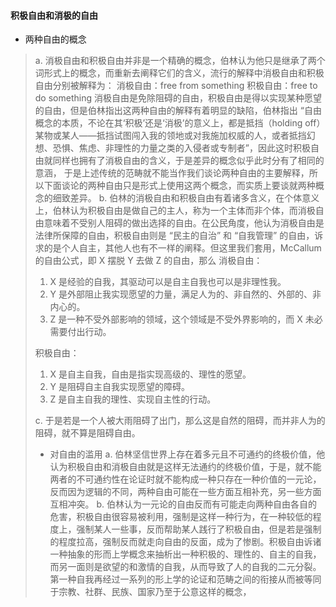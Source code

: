 #### 积极自由和消极的自由

* 两种自由的概念
> a. 消极自由和积极自由并非是一个精确的概念，伯林认为他只是继承了两个词形式上的概念，而重新去阐释它们的含义，流行的解释中消极自由和积极自由分别被解释为：
> 消极自由：free from something
> 积极自由：free to do something
> 消极自由是免除阻碍的自由，积极自由是得以实现某种愿望的自由，但是伯林指出这两种自由的解释有着明显的缺陷，伯林指出 “自由概念的本质，不论在其‘积极’还是‘消极’的意义上，都是抵挡（holding off）某物或某人——抵挡试图闯入我的领地或对我施加权威的人，或者抵挡幻想、恐惧、焦虑、非理性的力量之类的入侵者或专制者”，因此这时积极自由就同样也拥有了消极自由的含义，于是差异的概念似乎此时分有了相同的意涵， 于是上述传统的范畴就不能当作我们谈论两种自由的主要解释，所以下面谈论的两种自由只是形式上使用这两个概念，而实质上要谈就两种概念的细致差异。
> b. 伯林的消极自由和积极自由有着诸多含义，在个体意义上，伯林认为积极自由是做自己的主人，称为一个主体而非个体，而消极自由意味着不受别人阻碍的做出选择的自由。在公民角度，他认为消极自由是法律所保障的自由，积极自由则是 “民主的自治” 和 “自我管理” 的自由，诉求的是个人自主，其他人也有不一样的阐释。但这里我们套用，McCallum 的自由公式，即 X 摆脱 Y 去做 Z 的自由，那么
> 消极自由：
>  1. X 是经验的自我，其驱动可以是自主自我也可以是非理性我。
>  2. Y 是外部阻止我实现愿望的力量，满足人为的、非自然的、外部的、非内心的。
>  3. Z 是一种不受外部影响的领域，这个领域是不受外界影响的，而 X 未必需要付出行动。
>  
> 积极自由：
> 1. X 是自主自我，自由是指实现高级的、理性的愿望。
> 2. Y 是阻碍自主自我实现愿望的障碍。
> 3. Z 是自主自我的理性、实现自主性的行动。
> 
> c. 于是若是一个人被大雨阻碍了出门，那么这是自然的阻碍，而并非人为的阻碍，就不算是阻碍自由。
>  
> * 对自由的滥用
> a. 伯林坚信世界上存在着多元且不可通约的终极价值，他认为积极自由和消极自由就是这样无法通约的终极价值，于是，就不能两者的不可通约性在论证时就不能构成一种只存在一种价值的一元论，反而因为逻辑的不同，两种自由可能在一些方面互相补充，另一些方面互相冲突。
> b. 伯林认为一元论的自由反而有可能走向两种自由各自的危害，积极自由很容易被利用，强制是这样一种行为，在一种较低的程度上，强制某人一些事，反而帮助某人践行了积极自由，但是若是强制的程度拉高，强制反而就走向自由的反面，成为了惨剧。积极自由诉诸一种抽象的形而上学概念来抽析出一种积极的、理性的、自主的自我，而另一面则是欲望的和激情的自我，从而导致了人的自我的二元分裂。第一种自我再经过一系列的形上学的论证和范畴之间的衔接从而被等同于宗教、社群、民族、国家乃至于公意这样的概念，
